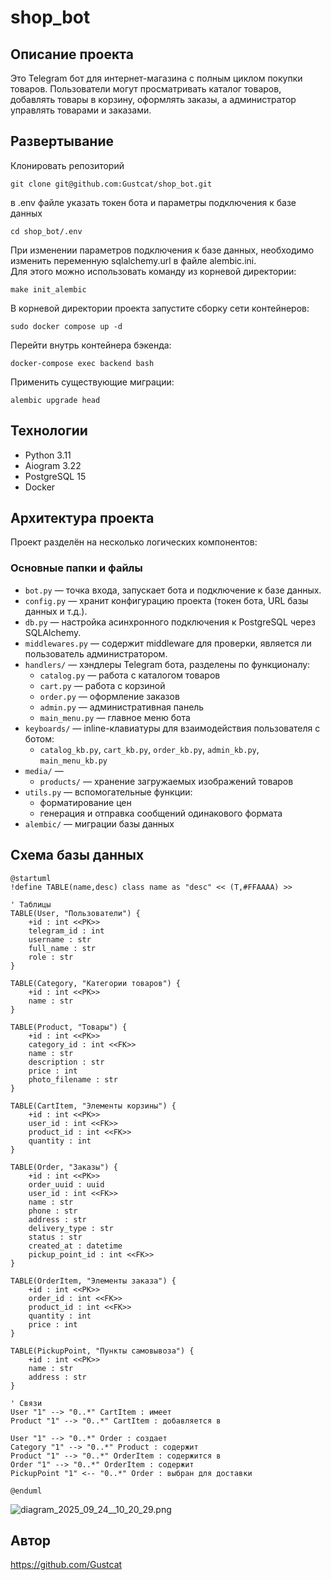 # shop_bot

## Описание проекта
Это Telegram бот для интернет-магазина с полным циклом покупки товаров.
Пользователи могут просматривать каталог товаров, добавлять товары в корзину, оформлять заказы, а администратор управлять товарами и заказами.

## Развертывание

Клонировать репозиторий
```
git clone git@github.com:Gustcat/shop_bot.git
```
в .env файле указать токен бота и параметры подключения к базе данных
```
cd shop_bot/.env
```
При изменении параметров подключения к базе данных, необходимо изменить переменную sqlalchemy.url в файле alembic.ini.  
Для этого можно использовать команду из корневой директории:
```
make init_alembic
```

В корневой директории проекта запустите сборку сети контейнеров:
```
sudo docker compose up -d
```
Перейти внутрь контейнера бэкенда:
```
docker-compose exec backend bash
```
Применить существующие миграции:
```
alembic upgrade head
```

## Технологии

- Python 3.11
- Aiogram 3.22
- PostgreSQL 15
- Docker

## Архитектура проекта

Проект разделён на несколько логических компонентов:

### Основные папки и файлы

- `bot.py` — точка входа, запускает бота и подключение к базе данных.
- `config.py` — хранит конфигурацию проекта (токен бота, URL базы данных и т.д.).
- `db.py` — настройка асинхронного подключения к PostgreSQL через SQLAlchemy.
- `middlewares.py` — содержит middleware для проверки, является ли пользователь администратором.
- `handlers/` — хэндлеры Telegram бота, разделены по функционалу:
  - `catalog.py` — работа с каталогом товаров
  - `cart.py` — работа с корзиной
  - `order.py` — оформление заказов
  - `admin.py` — административная панель
  - `main_menu.py` — главное меню бота
- `keyboards/` — inline-клавиатуры для взаимодействия пользователя с ботом:
  - `catalog_kb.py`, `cart_kb.py`, `order_kb.py`, `admin_kb.py`, `main_menu_kb.py`
- `media/` — 
  - `products/` — хранение загружаемых изображений товаров
- `utils.py` — вспомогательные функции:
  - форматирование цен
  - генерация и отправка сообщений одинакового формата
- `alembic/` — миграции базы данных
## Схема базы данных

```plantuml
@startuml
!define TABLE(name,desc) class name as "desc" << (T,#FFAAAA) >>

' Таблицы
TABLE(User, "Пользователи") {
    +id : int <<PK>>
    telegram_id : int
    username : str
    full_name : str
    role : str
}

TABLE(Category, "Категории товаров") {
    +id : int <<PK>>
    name : str
}

TABLE(Product, "Товары") {
    +id : int <<PK>>
    category_id : int <<FK>>
    name : str
    description : str
    price : int
    photo_filename : str
}

TABLE(CartItem, "Элементы корзины") {
    +id : int <<PK>>
    user_id : int <<FK>>
    product_id : int <<FK>>
    quantity : int
}

TABLE(Order, "Заказы") {
    +id : int <<PK>>
    order_uuid : uuid
    user_id : int <<FK>>
    name : str
    phone : str
    address : str
    delivery_type : str
    status : str
    created_at : datetime
    pickup_point_id : int <<FK>>
}

TABLE(OrderItem, "Элементы заказа") {
    +id : int <<PK>>
    order_id : int <<FK>>
    product_id : int <<FK>>
    quantity : int
    price : int
}

TABLE(PickupPoint, "Пункты самовывоза") {
    +id : int <<PK>>
    name : str
    address : str
}

' Связи
User "1" --> "0..*" CartItem : имеет
Product "1" --> "0..*" CartItem : добавляется в

User "1" --> "0..*" Order : создает
Category "1" --> "0..*" Product : содержит
Product "1" --> "0..*" OrderItem : содержится в
Order "1" --> "0..*" OrderItem : содержит
PickupPoint "1" <-- "0..*" Order : выбран для доставки

@enduml
```
![diagram_2025_09_24__10_20_29.png](..%2F..%2FUsers%2Fantin%2FDownloads%2Fdiagram_2025_09_24__10_20_29.png)

## Автор
https://github.com/Gustcat